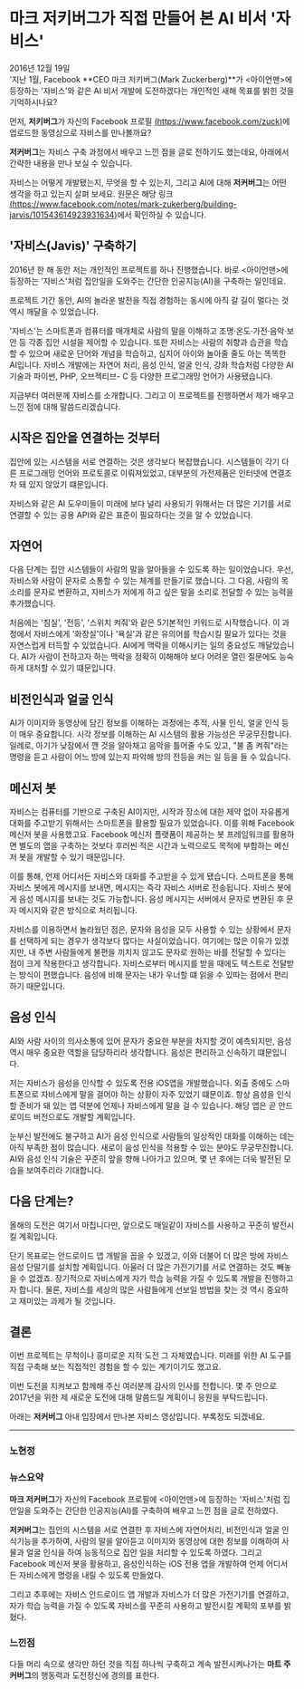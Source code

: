 
# 마크 저키버그가 직접 만들어 본 AI 비서 '자비스'
2016년 12월 19일  
'지난 1월, Facebook **CEO 마크 저키버그(Mark Zuckerberg)**가 <아이언맨>에 등장하는 '자비스'와 같은 AI 비서 개발에 도전하겠다는 개인적인 새해 목표를 밝힌 것을 기억하시나요?  
  
먼저, **저키버그**가 자신의 Facebook 프로필 [(https://www.facebook.com/zuck)](https://www.facebook.com/zuck)에 업로드한 동영상으로 자비스를 만나볼까요?  
  
**저커버그**는 자비스 구축 과정에서 배우고 느낀 점을 글로 전하기도 했는데요, 아래에서 간략한 내용을 만나 보실 수 있습니다.  
  
자비스는 어떻게 개발됐는지, 무엇을 할 수 있는지, 그리고 AI에 대해 **저커버그**는 어떤 생각을 하고 있는지 살펴 보세요. 원문은 해당 링크 [(https://www.facebook.com/notes/mark-zukerberg/building-jarvis/101543614923931634)](https://www.facebook.com/notes/mark-zukerberg/building-jarvis/10154361492931634)에서 확인하실 수 있습니다.  
  
## '자비스(Javis)' 구축하기
  
2016년 한 해 동안 저는 개인적인 프로젝트를 하나 진행했습니다. 바로 <아이언맨>에 등장하는 '자비스'처럼 집안일을 도와주는 간단한  인공지능(AI)을 구축하는 일인데요.  
  
프로젝트 기간 동안, AI의 놀라운 발전을 직접 경험하는 동시에 아직 갈 길이 멀다는 것 역시 깨달을 수 있었습니다.  
  
'자비스'는 스마트폰과 컴퓨터를 매개체로 사람의 말을 이해하고 조명·온도·가전·음악·보안 등 각종 집안 시설을 제어할 수 있습니다. 또한 자비스는 사람의 취향과 습관을 학습할 수 있으며 새로운 단어와 개념을 학습하고, 심지어 아이와 놀아줄 줄도 아는 똑똑한 AI입니다. 자비스 개발에는 자연어 처리, 음성 인식, 얼굴 인식, 강화 학습처럼 다양한 AI 기술과 파이썬, PHP, 오브젝티브- C 등 다양한 프로그래밍 언어가 사용됐습니다.  
  
지금부터 여러분께 자비스를 소개합니다. 그리고 이 프로젝트를 진행하면서 제가 배우고 느낀 점에 대해 말씀드리겠습니다.  
  
## 시작은 집안을 연결하는 것부터
  
집안에 있는 시스템을 서로 연결하는 것은 생각보다 복잡했습니다. 시스템들이 각기 다른 프로그래밍 언어와 프로토콜로 이뤄져있었고, 대부분의 가전제품은 인터넷에 연결조차 돼 있지 않았기 떄문입니다.  
  
자비스와 같은 AI 도우미들이 미래에 보다 널리 사용되기 위해서는 더 많은 기기를 서로 연결할 수 있는 공용 API와 같은 표준이 필요하다는 것을 알 수 있었습니다.  
  
## 자연어
  
다음 단계는 집안 시스템들이 사람의 말을 알아들을 수 있도록 하는 일이었습니다. 우선, 자비스와 사람이 문자로 소통할 수 있는 체계를 만들기로 했습니다. 그 다음, 사람의 목소리를 문자로 변환하고, 자비스가 저에게 하고 싶은 말을 소리로 전달할 수 있는 능력을 추가했습니다.  
  
처음에는 '침실', '전등', '스위치 켜줘'와 같은 5기본적인 키워드로 시작했습니다. 이 과정에서 자비스에게 '화장실'이나 '욕실'과 같은 유의어를 학습시킬 필요가 있다는 것을 자연스럽게 터득할 수 있었습니다. AI에게 맥락을 이해시키는 일의 중요성도 깨달았습니다. AI가 사람이 전하고자 하는 맥락을 정확히 이해해야 보다 어려운 열린 질문에도 능숙하게 대처할 수 있기 떄문입니다.  
  
## 비전인식과 얼굴 인식
  
AI가 이미지와 동영상에 담긴 정보를 이해하는 과정에는 추적, 사물 인식, 얼굴 인식 등이 매우 중요합니다. 시각 정보를 이해하는 AI 시스템의 활용 가능성은 무궁무진합니다. 일례로, 아기가 낮잠에서 깬 것을 알아채고 음악을 틀어줄 수도 있고, "불 좀 켜줘"라는 명령을 듣고 사람이 어느 방에 있는지 파악해 방의 전등을 켜는 일 등을 들 수 있습니다.  
  
## 메신저 봇
  
자비스는 컴퓨터를 기반으로 구축된 AI이지만, 시작과 장소에 대한 제약 없이 자유롭게 대화를 주고받기 위해서는 스마트폰을 활용할 필요가 있었습니다. 이를 위해 Facebook 메신저 봇을 사용했고요. Facebook 메신저 플랫폼이 제공하는 봇 프레임워크를 활용하면 별도의 앱을 구축하는 것보다 후러씬 적은 시간과 노력으로도 목적에 부합하는 메신저 봇을 개발할 수 있기 때문입니다.  
  
이를 통해, 언제 어디서든 자비스와 대화를 주고받을 수 있게 됐습니다. 스마트폰을 통해 자비스 봇에게 메시지를 보내면, 메시지는 즉각 자비스 서버로 전송됩니다. 자비스 봇에게 음성 메시지를 보내는 것도 가능합니다. 음성 메시지는 서버에서 문자로 변환된 후 문자 메시지와 같은 방식으로 처리됩니다.  
  
자비스를 이용하면서 놀라웠던 점은, 문자와 음성을 모두 사용할 수 있는 상황에서 문자를 선택하게 되는 경우가 생각보다 많다는 사실이었습니다. 여기에는 많은 이유가 있겠지만, 내 주변 사람들에게 불편을 끼치지 않고도 문자로 원하는 바를 전달할 수 있다는 점이 크게 작용한다고 생각합니다. 자비스로부터 메시지를 받을 때에도 텍스트로 전달받는 방식이 편했습니다. 음성에 비해 문자는 내가 우너할 떄 읽을 수 있따는 점에서 편리하기 때문입니다.  
  
## 음성 인식
  
AI와 사람 사이의 의사소통에 있어 문자가 중요한 부분을 차지할 것이 예측되지만, 음성 역시 매우 중요한 역할을 담당하리라 생각합니다. 음성은 편리하고 신속하기 떄문입니다.  
  
저는 자비스가 음성을 인식할 수 있도록 전용 iOS앱을 개발했습니다. 외출 중에도 스마트폰으로 자비스에게 말을 걸어야 하는 상황이 자주 있었기 떄문이죠. 항상 음성을 인식할 준비가 돼 있는 앱 덕분에 언제나 자비스에게 말을 걸 수 있습니다. 해당 앱은 곧 안드로이드 버전으로도 개발할 계획입니다.  
  
눈부신 발전에도 불구하고 AI가 음성 인식으로 사람들의 일상적인 대화를 이해하는 데는 아직 부족한 점이 많습니다. 새로이 음성 인식을 적용할 수 있는 분야도 무궁무진합니다. AI와 음성 인식 기술은 꾸준히 앞을 향해 나아가고 있으며, 몇 년 후에는 더욱 발전된 모습을 보여주리라 기대합니다.  
  
## 다음 단계는?
  
올해의 도전은 여기서 마칩니다만, 앞으로도 매일같이 자비스를 사용하고 꾸준히 발전시킬 계획입니다.  
  
단기 목표로는 안드로이드 앱 개발을 꼽을 수 있겠고, 이와 더불어 더 많은 방에 자비스 음성 단말기를 설치할 계획입니다. 아울러 더 많은 가전기기를 서로 연결하는 것도 빼놓을 수 없겠죠. 장기적으로 자비스에게 자가 학습 능력을 가질 수 있도록 개발을 진행하고자 합니다. 물론, 자비스를 세상의 많은 사람들에게 선보일 방법을 찾는 것 역시 중요하고 재미있는 과제가 될 것입니다.  
  
## 결론
  
이번 프로젝트는 무척이나 흥미로운 지적 도전 그 자체였습니다. 미래를 위한 AI 도구를 직접 구축해 보는 직접적인 경험을 할 수 있는 계기이기도 했고요.  
  
이번 도전을 지켜보고 함께해 주신 여러분께 감사의 인사를 전합니다. 몇 주 안으로 2017년을 위한 제 새로운 도전에 대해 말씀드릴 계획이니 응원을 부탁드립니다.  
  
  
  
  
아래는 **저커버그** 아내 입장에서 만나본 자비스 영상입니다. 부록정도 되겠네요.  
  
---
  
### 노현정 
   
### 뉴스요약  
**마크 저커버그**가 자신의 Facebook 프로필에 <아이언맨>에 등장하는 '자비스'처럼 집안일을 도와주는 간단한 인공지능(AI)를 구축하여 배우고 느낀 점을 글로 전하였다.  
  
**저커버그**는  집안의 시스템을 서로 연결한 후 자비스에 자연어처리,  비전인식과 얼굴 인식기능을 추가하여, 사람의 말을 알아듣고 이미지와 동영상에 대한 정보를 이해하여 사물과 얼굴 인식을 하여 능동적으로 집안 일을 처리할 수 있도록 하였다. 그리고  Facebook 메신저 봇을 활용하고,  음성인식하는 iOS 전용 앱을 개발하여 언제 어디서든 자비스에게 명령을 내릴 수 있도록 만들었다.
  
그리고 추후에는 자비스 안드로이드 앱 개발과 자비스가  더 많은 가전기기를 연결하고, 자가 학습 능력을 가질 수 있도록 자비스를 꾸준히 사용하고 발전시킬 계획의 포부를 밝혔다. 
  
### 느낀점

다들 머리 속으로 생각만 하던 것을 직접 하나씩 구축하고 계속 발전시켜나가는 **마트 주커버그**의 행동력과 도전정신에 경의를 표한다.

